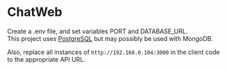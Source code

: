 # ChatWeb

Create a .env file, and set variables PORT and DATABASE_URL. <br />
This project uses [PostgreSQL](https://www.postgresql.org/) but may possibly be used with MongoDB. <br />

Also, replace all instances of `http://192.168.0.104:3000` in the client code to the appropriate API URL.